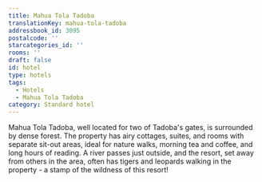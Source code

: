 ```yaml
---
title: Mahua Tola Tadoba
translationKey: mahua-tola-tadoba
addressbook_id: 3095
postalcode: ''
starcategories_id: ''
rooms: ''
draft: false
id: hotel
type: hotels
tags:
  - Hotels
  - Mahua Tola Tadoba
category: Standard hotel
---
```

Mahua Tola Tadoba, well located for two of Tadoba's gates, is surrounded by dense forest. The property has airy cottages, suites, and rooms with separate sit-out areas, ideal for nature walks, morning tea and coffee, and long hours of reading. A river passes just outside, and the resort, set away from others in the area, often has tigers and leopards walking in the property - a stamp of the wildness of this resort!